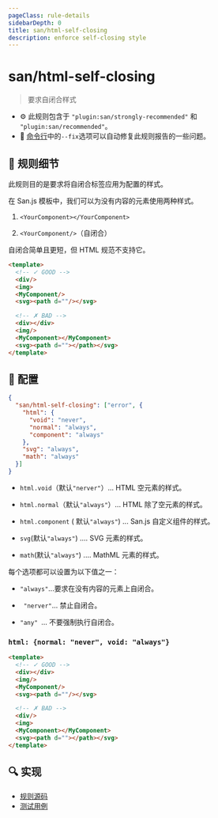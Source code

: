 ```yaml
---
pageClass: rule-details
sidebarDepth: 0
title: san/html-self-closing
description: enforce self-closing style
---
```

# san/html-self-closing
> 要求自闭合样式

- :gear: 此规则包含于 `"plugin:san/strongly-recommended"` 和 `"plugin:san/recommended"`。
- :wrench: [命令行](https://eslint.org/docs/user-guide/command-line-interface#fixing-problems)中的`--fix`选项可以自动修复此规则报告的一些问题。

## :book: 规则细节

此规则目的是要求将自闭合标签应用为配置的样式。

在 San.js 模板中，我们可以为没有内容的元素使用两种样式。

1. `<YourComponent></YourComponent>`

2. `<YourComponent/>`（自闭合）

自闭合简单且更短，但 HTML 规范不支持它。

<eslint-code-block fix :rules="{'san/html-self-closing': ['error']}">

```html
<template>
  <!-- ✓ GOOD -->
  <div/>
  <img>
  <MyComponent/>
  <svg><path d=""/></svg>

  <!-- ✗ BAD -->
  <div></div>
  <img/>
  <MyComponent></MyComponent>
  <svg><path d=""></path></svg>
</template>
```

</eslint-code-block>

## :wrench: 配置

```json
{
  "san/html-self-closing": ["error", {
    "html": {
      "void": "never",
      "normal": "always",
      "component": "always"
    },
    "svg": "always",
    "math": "always"
  }]
}
```

- `html.void`（默认`"nerver"`）... HTML 空元素的样式。

- `html.normal`（默认`"always"`）... HTML 除了空元素的样式。

- `html.component` ( 默认`"always"`) ... San.js 自定义组件的样式。

- `svg`(默认`"always"`) ....  SVG 元素的样式。

- `math`(默认`"always"`) .... MathML 元素的样式。

每个选项都可以设置为以下值之一：

* `"always"`...要求在没有内容的元素上自闭合。

*  ` "nerver"`... 禁止自闭合。

*   `"any" `... 不要强制执行自闭合。

### `html: {normal: "never", void: "always"}`

<eslint-code-block fix :rules="{'san/html-self-closing': ['error', {html: {normal: 'never', void: 'always'}}]}">

```html
<template>
  <!-- ✓ GOOD -->
  <div></div>
  <img/>
  <MyComponent/>
  <svg><path d=""/></svg>

  <!-- ✗ BAD -->
  <div/>
  <img>
  <MyComponent></MyComponent>
  <svg><path d=""></path></svg>
</template>
```

</eslint-code-block>

## :mag: 实现

- [规则源码](https://github.com/ecomfe/eslint-plugin-san/blob/main/lib/rules/html-self-closing.js)
- [测试用例](https://github.com/ecomfe/eslint-plugin-san/tree/main/__tests__/lib/rules/html-self-closing.test.js)

